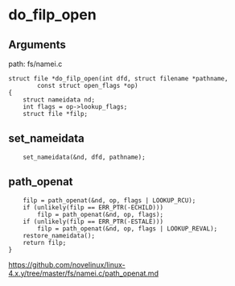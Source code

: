 do_filp_open
========================================

Arguments
----------------------------------------

path: fs/namei.c
```
struct file *do_filp_open(int dfd, struct filename *pathname,
        const struct open_flags *op)
{
    struct nameidata nd;
    int flags = op->lookup_flags;
    struct file *filp;
```

set_nameidata
----------------------------------------

```
    set_nameidata(&nd, dfd, pathname);
```

path_openat
----------------------------------------

```
    filp = path_openat(&nd, op, flags | LOOKUP_RCU);
    if (unlikely(filp == ERR_PTR(-ECHILD)))
        filp = path_openat(&nd, op, flags);
    if (unlikely(filp == ERR_PTR(-ESTALE)))
        filp = path_openat(&nd, op, flags | LOOKUP_REVAL);
    restore_nameidata();
    return filp;
}
```

https://github.com/novelinux/linux-4.x.y/tree/master/fs/namei.c/path_openat.md

